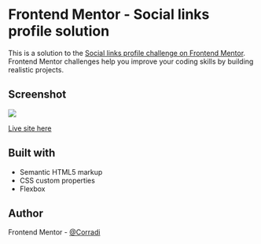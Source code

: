 # Frontend Mentor - Social links profile solution

This is a solution to the [Social links profile challenge on Frontend Mentor](https://www.frontendmentor.io/challenges/social-links-profile-UG32l9m6dQ). Frontend Mentor challenges help you improve your coding skills by building realistic projects. 

## Screenshot

![](.design/mysolution.png)

[Live site here](https://corradivm.github.io/frontend-mentor-challenges/social-link-profile)

## Built with

- Semantic HTML5 markup
- CSS custom properties
- Flexbox

## Author

Frontend Mentor - [@Corradi](https://www.frontendmentor.io/profile/Corradivm)
